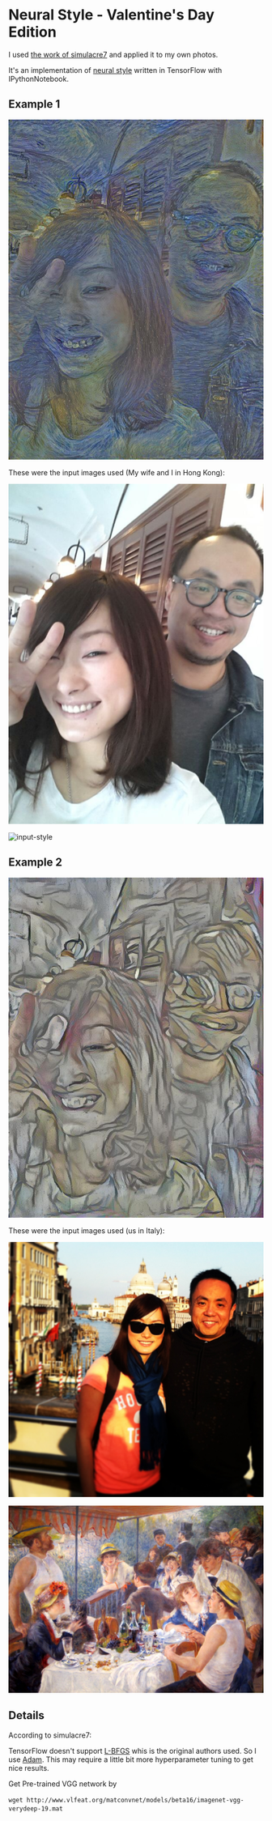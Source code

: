 # Neural Style - Valentine's Day Edition

I used [the work of simulacre7](https://github.com/simulacre7/tensorflow-IPythonNotebook/tree/master/neural-style) and applied it to my own photos.

It's an implementation of [neural style][paper] written in TensorFlow with IPythonNotebook.

## Example 1

![output](images/output_hkphoto.jpg)

These were the input images used (My wife and I in Hong Kong):

![input-content](images/hkphoto.jpg)

![input-style](images/style1.jpg)

## Example 2

![output](images/output_hkphoto2.jpg)

These were the input images used (us in Italy):

![input-content](images/italyphoto.jpg)

![input-style](images/style6.JPG)

## Details

According to simulacre7:

TensorFlow doesn't support [L-BFGS][l-bfgs] whis is the original authors used.
So I use [Adam][adam]. This may require a little bit more hyperparameter tuning to get nice results.

Get Pre-trained VGG network by

`wget http://www.vlfeat.org/matconvnet/models/beta16/imagenet-vgg-verydeep-19.mat`

[paper]: http://arxiv.org/pdf/1508.06576v2.pdf
[l-bfgs]: https://en.wikipedia.org/wiki/Limited-memory_BFGS
[adam]: http://arxiv.org/abs/1412.6980
